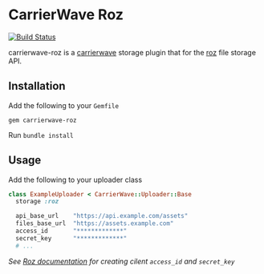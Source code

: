 CarrierWave Roz
===============

[![Build Status](https://travis-ci.org/biola/carrierwave-roz.svg)](https://travis-ci.org/biola/carrierwave-roz)

carrierwave-roz is a [carrierwave](https://github.com/carrierwaveuploader/carrierwave) storage plugin that for the [roz](https://github.com/biola/roz) file storage API.

Installation
------------

Add the following to your `Gemfile`

    gem carrierwave-roz

Run `bundle install`

Usage
-----

Add the following to your uploader class

```ruby
class ExampleUploader < CarrierWave::Uploader::Base
  storage :roz

  api_base_url    "https://api.example.com/assets"
  files_base_url  "https://assets.example.com"
  access_id       "*************"
  secret_key      "*************"
  # ...
```

*See [Roz documentation](https://github.com/biola/roz#configuration) for creating cilent `access_id` and `secret_key`*
